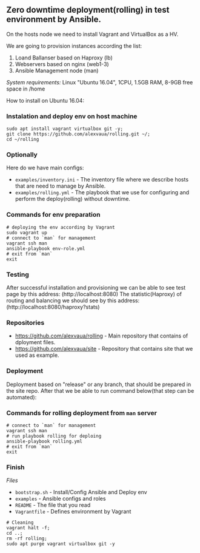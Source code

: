 ## Zero downtime deployment(rolling) in test environment by Ansible.

On the hosts node we need to install Vagrant and VirtualBox as a HV.

We are going to provision instances according the list:

1. Loand Ballanser based on Haproxy (lb)
1. Webservers based on nginx (web1-3)
1. Ansible Management node (man)

*System requirements:*
Linux "Ubuntu 16.04", 1CPU, 1.5GB RAM, 8-9GB free space in /home

How to install on Ubuntu 16.04:
### Instalation and deploy env on host machine
```
sudo apt install vagrant virtualbox git -y;
git clone https://github.com/alexvaua/rolling.git ~/;
cd ~/rolling
```
### Optionally
Here do we have main configs:
- `examples/inventory.ini` - The inventory file where we describe hosts that are need to manage by Ansible.
- `examples/rolling.yml` - The playbook that we use for configuring and perform the deploy(rolling) without downtime.

### Commands for env preparation
```
# deploying the env according by Vagrant 
sudo vagrant up
# connect to `man` for management
vagrant ssh man
ansible-playbook env-role.yml
# exit from `man`
exit
```

### Testing
After successful installation and provisioning we can be able to see test page by this address:
(http://localhost:8080)
The statistic(Haproxy) of routing and balancing we should see by this address:
(http://localhost:8080/haproxy?stats)

### Repositories
- https://github.com/alexvaua/rolling - Main repository that contains of dployment files.
- https://github.com/alexvaua/site - Repository that contains site that we used as example.

### Deployment
Deployment based on "release" or any branch, that should be prepared in the site repo.
After that we be able to run command below(that step can be automated):

### Commands for rolling deployment from `man` server
```
# connect to `man` for management
vagrant ssh man
# run playbook rolling for deploing
ansible-playbook rolling.yml
# exit from `man`
exit
```

### Finish
*Files* 
- `bootstrap.sh` - Install/Config Ansible and Deploy env
- `examples` - Ansible configs and roles
- `README` - The file that you read
- `Vagrantfile` - Defines environment by Vagrant

```
# Cleaning
vagrant halt -f;
cd ..;
rm -rf rolling;
sudo apt purge vagrant virtualbox git -y
```

